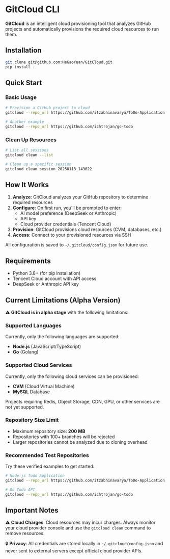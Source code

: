 # GitCloud CLI

**GitCloud** is an intelligent cloud provisioning tool that analyzes GitHub projects and automatically provisions the required cloud resources to run them.

## Installation

```bash
git clone git@github.com:HeGaoYuan/GitCloud.git
pip install .
```

## Quick Start

### Basic Usage

```bash
# Provision a GitHub project to cloud
gitcloud --repo_url https://github.com/itzabhinavarya/ToDo-Application

# Another example
gitcloud --repo_url https://github.com/ichtrojan/go-todo
```

### Clean Up Resources

```bash
# List all sessions
gitcloud clean --list

# Clean up a specific session
gitcloud clean session_20250113_143022
```

## How It Works

1. **Analyze**: GitCloud analyzes your GitHub repository to determine required resources
2. **Configure**: On first run, you'll be prompted to enter:
   - AI model preference (DeepSeek or Anthropic)
   - API key
   - Cloud provider credentials (Tencent Cloud)
3. **Provision**: GitCloud provisions cloud resources (CVM, databases, etc.)
4. **Access**: Connect to your provisioned resources via SSH

All configuration is saved to `~/.gitcloud/config.json` for future use.

## Requirements

- Python 3.8+ (for pip installation)
- Tencent Cloud account with API access
- DeepSeek or Anthropic API key


## Current Limitations (Alpha Version)

⚠️ **GitCloud is in alpha stage** with the following limitations:

### Supported Languages
Currently, only the following languages are supported:
- **Node.js** (JavaScript/TypeScript)
- **Go** (Golang)

### Supported Cloud Services
Currently, only the following cloud services can be provisioned:
- **CVM** (Cloud Virtual Machine)
- **MySQL** Database

Projects requiring Redis, Object Storage, CDN, GPU, or other services are not yet supported.

### Repository Size Limit
- Maximum repository size: **200 MB**
- Repositories with 100+ branches will be rejected
- Larger repositories cannot be analyzed due to cloning overhead

### Recommended Test Repositories
Try these verified examples to get started:
```bash
# Node.js Todo Application
gitcloud --repo_url https://github.com/itzabhinavarya/ToDo-Application

# Go Todo API
gitcloud --repo_url https://github.com/ichtrojan/go-todo
```

## Important Notes

⚠️ **Cloud Charges**: Cloud resources may incur charges. Always monitor your cloud provider console and use the `gitcloud clean` command to remove resources.

🔒 **Privacy**: All credentials are stored locally in `~/.gitcloud/config.json` and never sent to external servers except official cloud provider APIs.